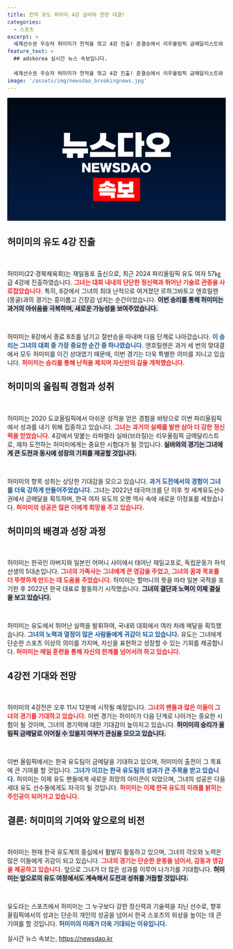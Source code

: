 ```yaml
---
title: 천적 유도 허미미 4강 실바와 한판 대결!
categories:
  - 스포츠
excerpt: >
  세계선수권 우승자 허미미가 천적을 꺾고 4강 진출! 준결승에서 리우올림픽 금메달리스트와 격돌하며 메달 기대감을 높이고 있다. 그녀의 눈부신 성장 이야기, 지금 확인하세요!
feature_text: >
  ## adskorea 실시간 뉴스 속보입니다.

  세계선수권 우승자 허미미가 천적을 꺾고 4강 진출! 준결승에서 리우올림픽 금메달리스트와 격돌하며 메달 기대감을 높이고 있다. 그녀의 눈부신 성장 이야기, 지금 확인하세요!
image: '/assets/img/newsdao_breakingnews.jpg'
---
```


<p><img src="/assets/img/newsdao_breakingnews.jpg" alt="adskorea 속보" /></p>

<h2 data-ke-size="size26">허미미의 유도 4강 진출</h2>

<p data-ke-size="size16">&nbsp;</p>

<p>허미미(22·경북체육회)는 재일동포 출신으로, 최근 2024 파리올림픽 유도 여자 57㎏급 4강에 진출하였습니다. <b><span style="color: #ee2323;">그녀는 대회 내내의 단단한 정신력과 뛰어난 기술로 관중을 사로잡았습니다.</span></b> 특히, 8강에서 그녀의 최대 난적으로 여겨졌던 르하그바토고 엔흐릴렌(몽골)과의 경기는 흥미롭고 긴장감 넘치는 순간이었습니다. <b><span style="background-color: #21538527;">이번 승리를 통해 허미미는 과거의 아쉬움을 극복하며, 새로운 가능성을 보여주었습니다.</span></b> </p>

<p data-ke-size="size16">&nbsp;</p>

<p>허미미는 8강에서 종료 8초를 남기고 절반승을 따내며 다음 단계로 나아갔습니다. <b><span style="color: #1a5490;">이 승리는 그녀의 대회 중 가장 중요한 순간 중 하나였습니다.</span></b> 엔흐릴렌은 과거 세 번의 맞대결에서 모두 허미미를 이긴 상대였기 때문에, 이번 경기는 더욱 특별한 의미를 지니고 있습니다. <b><span style="color: #ee2323;">허미미는 승리를 통해 난적을 제치며 자신만의 길을 개척했습니다.</span></b></p>

<h2 data-ke-size="size26">허미미의 올림픽 경험과 성취</h2>

<p data-ke-size="size16">&nbsp;</p>

<p>허미미는 2020 도쿄올림픽에서 아쉬운 성적을 얻은 경험을 바탕으로 이번 파리올림픽에서 성과를 내기 위해 집중하고 있습니다. <b><span style="color: #ee2323;">그녀는 과거의 실패를 발판 삼아 더 강한 정신력을 얻었습니다.</span></b> 4강에서 맞붙는 라파엘라 실바(브라질)는 리우올림픽 금메달리스트로, 재차 도전하는 허미미에게는 중요한 시험대가 될 것입니다. <b><span style="background-color: #21538527;">실바와의 경기는 그녀에게 큰 도전과 동시에 성장의 기회를 제공할 것입니다.</span></b></p>

<p data-ke-size="size16">&nbsp;</p>

<p>허미미의 항목 성취는 상당한 기대감을 모으고 있습니다. <b><span style="color: #1a5490;">과거 도전에서의 경험이 그녀를 더욱 강하게 만들어주었습니다.</span></b> 그녀는 2022년 태극마크를 단 이후 첫 세계유도선수권에서 금메달을 획득하며, 한국 여자 유도의 오랜 역사 속에 새로운 이정표를 세웠습니다. <b><span style="color: #ee2323;">허미미의 성공은 많은 이에게 희망을 주고 있습니다.</span></b></p>

<h2 data-ke-size="size26">허미미의 배경과 성장 과정</h2>

<p data-ke-size="size16">&nbsp;</p>

<p>허미미는 한국인 아버지와 일본인 어머니 사이에서 태어난 재일교포로, 독립운동가 허석 선생의 5대손입니다. <b><span style="color: #ee2323;">그녀의 가족사는 그녀에게 큰 영감을 주었고, 그녀의 꿈과 목표를 더 뚜렷하게 만드는 데 도움을 주었습니다.</span></b> 허미미는 할머니의 뜻을 따라 일본 국적을 포기한 후 2022년 한국 대표로 활동하기 시작했습니다. <b><span style="background-color: #21538527;">그녀의 결단과 노력이 이제 결실을 보고 있습니다.</span></b></p>

<p data-ke-size="size16">&nbsp;</p>

<p>허미미는 유도에서 뛰어난 실력을 발휘하여, 국내외 대회에서 여러 차례 메달을 획득했습니다. <b><span style="color: #1a5490;">그녀의 노력과 열정이 많은 사람들에게 귀감이 되고 있습니다.</span></b> 유도는 그녀에게 단순한 스포츠 이상의 의미를 가지며, 자신을 표현하고 성장할 수 있는 기회를 제공합니다. <b><span style="color: #ee2323;">허미미는 매일 훈련을 통해 자신의 한계를 넘어서려 하고 있습니다.</span></b></p>

<h2 data-ke-size="size26">4강전 기대와 전망</h2>

<p data-ke-size="size16">&nbsp;</p>

<p>허미미의 4강전은 오후 11시 12분에 시작될 예정입니다. <b><span style="color: #ee2323;">그녀의 팬들과 많은 이들이 그녀의 경기를 기대하고 있습니다.</span></b> 이번 경기는 허미미가 다음 단계로 나아가는 중요한 시험이 될 것이며, 그녀의 경기력에 대한 기대감이 높아지고 있습니다. <b><span style="background-color: #21538527;">허미미의 승리가 올림픽 금메달로 이어질 수 있을지 여부가 관심을 모으고 있습니다.</span></b></p>

<p data-ke-size="size16">&nbsp;</p>

<p>이번 올림픽에서는 한국 유도팀이 금메달을 기대하고 있으며, 허미미의 출전이 그 목표에 큰 기여를 할 것입니다. <b><span style="color: #1a5490;">그녀가 이끄는 한국 유도팀의 성과가 큰 주목을 받고 있습니다.</span></b> 허미미는 이제 유도 팬들에게 새로운 희망의 아이콘이 되었으며, 그녀의 성공은 다음 세대 유도 선수들에게도 자극이 될 것입니다. <b><span style="color: #ee2323;">허미미는 이제 한국 유도의 미래를 밝히는 주인공이 되어가고 있습니다.</span></b></p>

<h2 data-ke-size="size26">결론: 허미미의 기여와 앞으로의 비전</h2>

<p data-ke-size="size16">&nbsp;</p>

<p>허미미는 현재 한국 유도계의 중심에서 활발히 활동하고 있으며, 그녀의 각오와 노력은 많은 이들에게 귀감이 되고 있습니다. <b><span style="color: #ee2323;">그녀의 경기는 단순한 운동을 넘어서, 감동과 영감을 제공하고 있습니다.</span></b> 앞으로 그녀가 더 많은 성과를 이루어 나가기를 기대합니다. <b><span style="background-color: #21538527;">허미미는 앞으로의 유도 여정에서도 계속해서 도전과 성취를 거듭할 것입니다.</span></b></p>

<p data-ke-size="size16">&nbsp;</p>

<p>유도라는 스포츠에서 허미미는 그 누구보다 강한 정신력과 기술력을 지닌 선수로, 향후 올림픽에서의 성과는 단순히 개인의 성공을 넘어서 한국 스포츠의 위상을 높이는 데 큰 기여를 할 것입니다. <b><span style="color: #1a5490;">허미미의 미래가 더욱 기대되는 이유입니다.</span></b></p>
실시간 뉴스 속보는, <a href="https://newsdao.kr" rel="dofollow">https://newsdao.kr</a>


